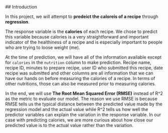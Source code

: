 <title> Predicting Calories Using Tags and Other Attributes</title>
## Introduction

In this project, we will attempt to **predeict the caloreis of a recipe** through **regression**. 

The response variable is the **calories** of each recipe. We chose to predict this variable because calories is a very straightforward and important indicator of the healthiness of a recipe and is especially important to people who are trying to loose weight (me). 

At the time of prediction, we will have all of the information available except for `calories` in the `nutrition` column to make prediction. Recipe name, recipe ID, minutes to prepare recipe, user ID who submitted this recipe, date recipe was submitted and other columns are all information that we can have our hands on before measuring the calories of a recipe. In terms of other nutritions, those can also be measured prior to measuring calories. 

In the end, we will use **The Root Mean Squared Error (RMSE)** instead of R^2 as the metric to evaluate our model. The reason we use RMSE is because RMSE tells us the typical distance between the predicted value made by the regression model and the actual value while R^2 tells us how well the predictor variables can explain the variation in the response variable. In our case with predicting calories, we are more curious about how close our predicted value is to the actual value rather than the variation. 

## 